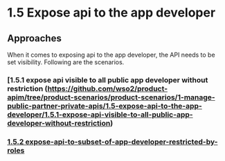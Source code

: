 # 1.5 Expose api to the app developer
<scenario description>

## Approaches
When it comes to exposing api to the app developer, the API needs to be set visibility. Following are the scenarios.
### [1.5.1 expose api visible to all public app developer without restriction (https://github.com/wso2/product-apim/tree/product-scenarios/product-scenarios/1-manage-public-partner-private-apis/1.5-expose-api-to-the-app-developer/1.5.1-expose-api-visible-to-all-public-app-developer-without-restriction)
### [1.5.2 expose-api-to-subset-of-app-developer-restricted-by-roles](https://github.com/wso2/product-apim/tree/product-scenarios/product-scenarios/1-manage-public-partner-private-apis/1.5-expose-api-to-the-app-developer/1.5.2-expose-api-to-subset-of-app-developer-restricted-by-roles)
